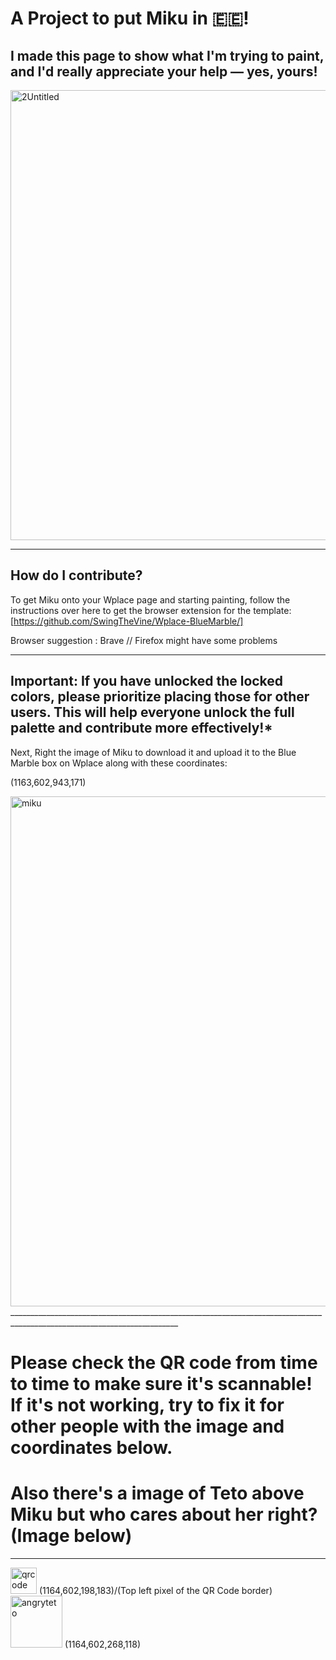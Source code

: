 # A Project to put Miku in 🇪🇪!
## I made this page to show what I'm trying to paint, and I'd really appreciate your help — yes, yours!
<img width="1280" height="720" alt="2Untitled" src="https://github.com/user-attachments/assets/609d6225-9eda-419f-bdfd-3f738954cd1c" />

____________________________________________________________________________________________________________________________________________________________________________________________________
How do I contribute?
------------------------------------

To get Miku onto your Wplace page and starting painting, follow the instructions over here to get the browser extension for the template: [https://github.com/SwingTheVine/Wplace-BlueMarble/]


Browser suggestion : Brave // Firefox might have some problems
____________________________________________________________________________________________________________________________________________________________________________________________________
## Important: If you have unlocked the locked colors, please prioritize placing those for other users. This will help everyone unlock the full palette and contribute more effectively!*


Next, Right the image of Miku to download it and upload it to the Blue Marble box on Wplace along with these coordinates: 

(1163,602,943,171)

<img width="762" height="816" alt="miku" src="https://github.com/user-attachments/assets/47a74532-1ec2-4659-af35-b0fe4b29aba4" />
________________________________________________________________________________________________________________________

# Please check the QR code from time to time to make sure it's scannable! If it's not working, try to fix it for other people with the image and coordinates below.
# Also there's a image of Teto above Miku but who cares about her right? (Image below)

----------------------------------


<img width="42" height="42" alt="qrcode" src="https://github.com/user-attachments/assets/9d46932c-5fae-4851-9e41-c71286eeb76a" />
(1164,602,198,183)/(Top left pixel of the QR Code border)


<img width="83" height="83" alt="angryteto" src="https://github.com/user-attachments/assets/10077f72-3be1-4b41-abbc-7879f59bcb93" />
(1164,602,268,118)
